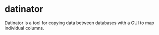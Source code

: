 # datinator
Datinator is a tool for copying data between databases with a GUI to map individual columns.
